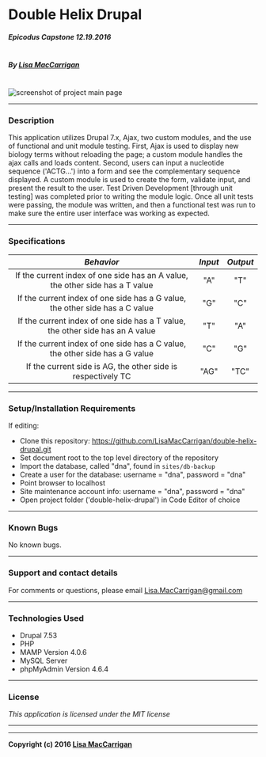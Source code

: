 # **Double Helix Drupal**

##### Epicodus Capstone 12.19.2016
#
##### By [Lisa MacCarrigan](https://github.com/lisamaccarrigan)
#
![screenshot of project main page](img/web-app.png)

----
### **Description**

This application utilizes Drupal 7.x, Ajax, two custom modules, and the use of functional and unit module testing. First, Ajax is used to display new biology terms without reloading the page; a custom module handles the ajax calls and loads content. Second, users can input a nucleotide sequence ('ACTG...') into a form and see the complementary sequence displayed. A custom module is used to create the form, validate input, and present the result to the user. Test Driven Development [through unit testing] was completed prior to writing the module logic. Once all unit tests were passing, the module was written, and then a functional test was run to make sure the entire user interface was working as expected.

----
### **Specifications**
| _Behavior_ | _Input_ | _Output_ |
|:---------------------------------------------------------------------:|:---------------------------------------------------------------------------:|:-------------------------------------------------------------------------------------------------------------------:|
| If the current index of one side has an A value, the other side has a T value | "A" | "T" |
| If the current index of one side has a G value, the other side has a C value | "G" | "C" |
| If the current index of one side has a T value, the other side has an A value | "T" | "A" |
| If the current index of one side has a C value, the other side has a G value | "C" | "G" |
| If the current side is AG, the other side is respectively TC | "AG" | "TC" |

----
### **Setup/Installation Requirements**

If editing:
* Clone this repository: https://github.com/LisaMacCarrigan/double-helix-drupal.git
* Set document root to the top level directory of the repository
* Import the database, called "dna", found in `sites/db-backup`
* Create a user for the database: username = "dna", password = "dna"
* Point browser to localhost
* Site maintenance account info: username = "dna", password = "dna"
* Open project folder ('double-helix-drupal') in Code Editor of choice

----

### **Known Bugs**

No known bugs.

----
### **Support and contact details**

For comments or questions, please email Lisa.MacCarrigan@gmail.com

----
### **Technologies Used**

* Drupal 7.53
* PHP
* MAMP Version 4.0.6
* MySQL Server
* phpMyAdmin Version 4.6.4

----
### **License**

*This application is licensed under the MIT license*

----
----
**Copyright (c) 2016 [Lisa MacCarrigan](https://github.com/lisamaccarrigan)**
